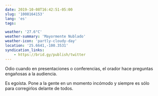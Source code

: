```yaml
---
date: 2019-10-08T16:42:51-05:00
slug: '1008164153'
lang: 'es'
tags:

weather: '27.6°C'
weather-summary: 'Mayormente Nublado'
weather-icon: 'partly-cloudy-day'
location: '25.6641,-100.3531'
syndication_links:
    - https://brid.gy/publish/twitter
---
```

Odio cuando en presentaciones o conferencias, el orador hace preguntas engañosas a la audiencia. 

Es egoísta. Pone a la gente en un momento incómodo y siempre es sólo para corregirlos delante de todos. 